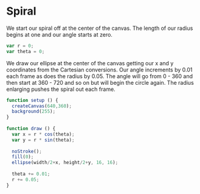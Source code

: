 # Spiral

We start our spiral off at the center of the canvas. The length of our radius begins at one and our angle starts at zero.

``` js
var r = 0;
var theta = 0;
```

We draw our ellipse at the center of the canvas getting our x and y coordinates from the Cartesian conversions. Our angle increments by 0.01 each frame as does the radius by 0.05. The angle will go from 0 - 360 and then start at 360 - 720 and so on but will begin the circle again. The radius enlarging pushes the spiral out each frame.

``` js
function setup () {
  createCanvas(640,360);
  background(255);
}
 
function draw () {
  var x = r * cos(theta);
  var y = r * sin(theta);
 
  noStroke();
  fill(0);
  ellipse(width/2+x, height/2+y, 16, 16);
 
  theta += 0.01;
  r += 0.05;
}